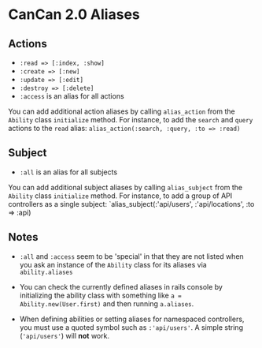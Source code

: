 # CanCan 2.0 Aliases
## Actions
* `:read => [:index, :show]`
* `:create => [:new]`
* `:update => [:edit]`
* `:destroy => [:delete]`
* `:access` is an alias for all actions

You can add additional action aliases by calling `alias_action` from the `Ability` class `initialize` method. For instance, to add the `search` and `query` actions to the `read` alias: `alias_action(:search, :query, :to => :read)`

## Subject
* `:all` is an alias for all subjects

You can add additional subject aliases by calling `alias_subject` from the `Ability` class `initialize` method. For instance, to add a group of API controllers as a single subject: `alias_subject(:'api/users', :'api/locations', :to => :api)

## Notes
* `:all` and `:access` seem to be 'special' in that they are not listed when you ask an instance of the `Ability` class for its aliases via `ability.aliases`

* You can check the currently defined aliases in rails console by initializing the ability class with something like `a = Ability.new(User.first)` and then running `a.aliases`.

* When defining abilities or setting aliases for namespaced controllers, you must use a quoted symbol such as `:'api/users'`. A simple string (`'api/users'`) will **not** work.
